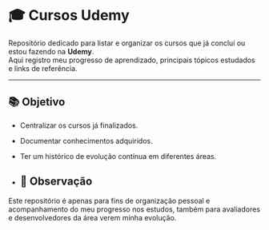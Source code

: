 # 🎓 Cursos Udemy

Repositório dedicado para listar e organizar os cursos que já concluí ou estou fazendo na **Udemy**.  
Aqui registro meu progresso de aprendizado, principais tópicos estudados e links de referência.  

---

## 📚 Objetivo
- Centralizar os cursos já finalizados.
- Documentar conhecimentos adquiridos.
- Ter um histórico de evolução contínua em diferentes áreas.

- ## 📌 Observação
Este repositório é apenas para fins de organização pessoal e acompanhamento do meu progresso nos estudos, também para avaliadores e desenvolvedores da área verem minha evolução.
